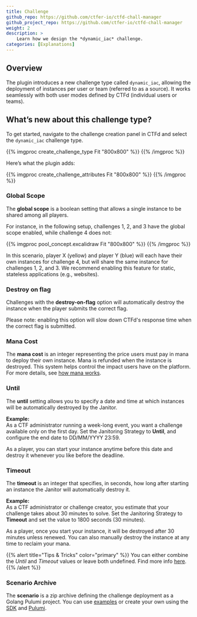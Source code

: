 ```yaml
---
title: Challenge
github_repo: https://github.com/ctfer-io/ctfd-chall-manager
github_project_repo: https://github.com/ctfer-io/ctfd-chall-manager
weight: 2
description: >
    Learn how we design the *dynamic_iac* challenge.
categories: [Explanations]
---
```


## Overview

The plugin introduces a new challenge type called `dynamic_iac`, allowing the deployment of instances per user or team (referred to as a source). It works seamlessly with both user modes defined by CTFd (individual users or teams).

## What’s new about this challenge type?

To get started, navigate to the challenge creation panel in CTFd and select the `dynamic_iac` challenge type.

{{% imgproc create_challenge_type Fit "800x800" %}}
{{% /imgproc %}}

Here’s what the plugin adds:

{{% imgproc create_challenge_attributes Fit "800x800" %}}
{{% /imgproc %}}

### Global Scope

The **global scope** is a boolean setting that allows a single instance to be shared among all players. 

For instance, in the following setup, challenges 1, 2, and 3 have the global scope enabled, while challenge 4 does not:

{{% imgproc pool_concept.excalidraw Fit "800x800" %}}
{{% /imgproc %}}

In this scenario, player X (yellow) and player Y (blue) will each have their own instances for challenge 4, but will share the same instance for challenges 1, 2, and 3. We recommend enabling this feature for static, stateless applications (e.g., websites).

### Destroy on flag

Challenges with the **destroy-on-flag** option will automatically destroy the instance when the player submits the correct flag. 

Please note: enabling this option will slow down CTFd's response time when the correct flag is submitted.

### Mana Cost

The **mana cost** is an integer representing the price users must pay in mana to deploy their own instance. Mana is refunded when the instance is destroyed. This system helps control the impact users have on the platform. For more details, see [how mana works](/docs/ctfd-chall-manager/desing/mana).


### Until

The **until** setting allows you to specify a date and time at which instances will be automatically destroyed by the Janitor.

**Example:**  
As a CTF administrator running a week-long event, you want a challenge available only on the first day. Set the Janitoring Strategy to **Until**, and configure the end date to DD/MM/YYYY 23:59. 

As a player, you can start your instance anytime before this date and destroy it whenever you like before the deadline.

### Timeout

The **timeout** is an integer that specifies, in seconds, how long after starting an instance the Janitor will automatically destroy it.

**Example:**  
As a CTF administrator or challenge creator, you estimate that your challenge takes about 30 minutes to solve. Set the Janitoring Strategy to **Timeout** and set the value to 1800 seconds (30 minutes).

As a player, once you start your instance, it will be destroyed after 30 minutes unless renewed. You can also manually destroy the instance at any time to reclaim your mana.

{{% alert title="Tips & Tricks" color="primary" %}}
You can either combine the *Until* and *Timeout* values or leave both undefined.
Find more info [here](/docs/chall-manager/design/expiration).
{{% /alert %}}

### Scenario Archive

The **scenario** is a zip archive defining the challenge deployment as a Golang Pulumi project. You can use [examples](https://github.com/ctfer-io/chall-manager/blob/main/examples) or create your own using the [SDK](/docs/chall-manager/design/software-development-kit/) and [Pulumi](https://pulumi.com).
